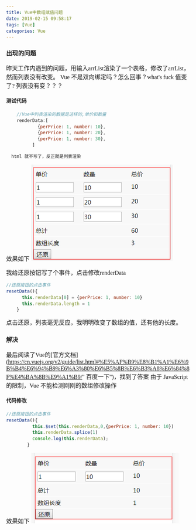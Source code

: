 ```yaml
---
title: Vue中数组赋值问题
date: 2019-02-15 09:58:17
tags: [Vue]
categories: Vue
---
```


<meta name="referrer" content="no-referrer" />


### 出现的问题
<font face="微软雅黑" size=3>昨天工作内遇到的问题，用输入arrList渲染了一个表格，修改了arrList，然而列表没有改变。</font>
<font face="微软雅黑" size=3>Vue 不是双向绑定吗？怎么回事？what's fuck 值变了? 列表没有变？？？</font>
#### 测试代码
``` javascript
    //Vue中列表渲染的数据是这样的,单价和数量
    renderData:[
            {perPrice: 1, number: 10},
            {perPrice: 1, number: 20},
            {perPrice: 1, number: 30},
          ]
```

``` html
  html 就不写了，反正就是列表渲染
```

<font face="微软雅黑" size=3>效果如下</font>
![渲染效果图](https://github.com/zhoufanglu/markdownPhoto/blob/master/hexo/render1.png?raw=true)

<font face="微软雅黑" size=3>我给还原按钮写了个事件，点击修改renderData</font>


``` javascript
//还原按钮的点击事件
resetData(){
      this.renderData[0] = {perPrice: 1, number: 10}
      this.renderData.length = 1
    }
```
<font face="微软雅黑" size=3>点击还原，列表毫无反应，我明明改变了数组的值，还有他的长度。</font>

### 解决
<font face="微软雅黑" size=3>最后阅读了Vue的[官方文档](https://cn.vuejs.org/v2/guide/list.html#%E5%AF%B9%E8%B1%A1%E6%9B%B4%E6%94%B9%E6%A3%80%E6%B5%8B%E6%B3%A8%E6%84%8F%E4%BA%8B%E9%A1%B9/" 百度一下")，找到了答案</font>
<font face="微软雅黑" size=3>由于 JavaScript 的限制，Vue 不能检测刚刚的数组修改操作</font>
#### 代码修改
``` javascript
//还原按钮的点击事件
resetData(){
          this.$set(this.renderData,0,{perPrice: 1, number: 10})
          this.renderData.splice(1)
          console.log(this.renderData);
        }
```
<font face="微软雅黑" size=3>效果如下</font>
![渲染效果图](https://github.com/zhoufanglu/markdownPhoto/blob/master/hexo/render2.png?raw=true)






